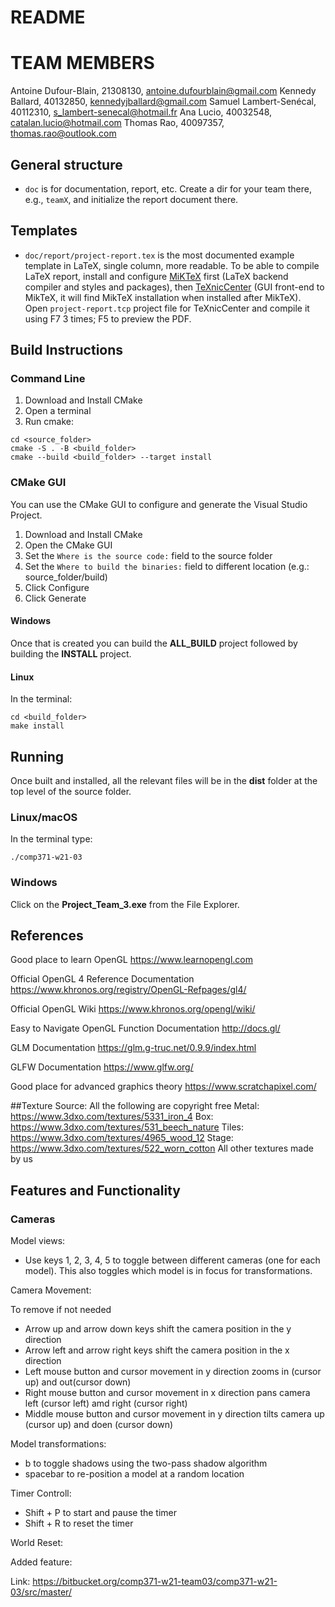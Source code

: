# README #

# TEAM MEMBERS #
Antoine Dufour-Blain, 21308130, antoine.dufourblain@gmail.com
Kennedy Ballard, 40132850, kennedyjballard@gmail.com
Samuel Lambert-Senécal, 40112310, s_lambert-senecal@hotmail.fr
Ana Lucio, 40032548, catalan.lucio@hotmail.com
Thomas Rao, 40097357, thomas.rao@outlook.com
## General structure ##

* `doc` is for documentation, report, etc. Create a dir for your team there, e.g., `teamX`, and initialize the report document there.

## Templates ##

* `doc/report/project-report.tex` is the most documented example template in LaTeX, single column, more readable. To be able to compile LaTeX report, install and configure [MiKTeX](http://miktex.org) first (LaTeX backend compiler and styles and packages), then [TeXnicCenter](http://texniccenter.org) (GUI front-end to MikTeX, it will find MikTeX installation when installed after MikTeX). Open `project-report.tcp` project file for TeXnicCenter and compile it using F7 3 times; F5 to preview the PDF.

## Build Instructions

### Command Line

1. Download and Install CMake
2. Open a terminal
3. Run cmake:

```
cd <source_folder>
cmake -S . -B <build_folder>
cmake --build <build_folder> --target install
```

### CMake GUI

You can use the CMake GUI to configure and generate the Visual Studio Project.

1. Download and Install CMake
2. Open the CMake GUI
3. Set the `Where is the source code:` field to the source folder
4. Set the `Where to build the binaries:` field to different location (e.g.: source_folder/build)
5. Click Configure
6. Click Generate

#### Windows

Once that is created you can build the **ALL_BUILD** project followed by building
the **INSTALL** project.

#### Linux

In the terminal:

```
cd <build_folder>
make install
```


## Running

Once built and installed, all the relevant files will be in the **dist** folder
at the top level of the source folder.

### Linux/macOS

In the terminal type:

```
./comp371-w21-03
```

### Windows

Click on the **Project_Team_3.exe** from the File Explorer.

## References

Good place to learn OpenGL
https://www.learnopengl.com

Official OpenGL 4 Reference Documentation
https://www.khronos.org/registry/OpenGL-Refpages/gl4/

Official OpenGL Wiki
https://www.khronos.org/opengl/wiki/

Easy to Navigate OpenGL Function Documentation
http://docs.gl/

GLM Documentation
https://glm.g-truc.net/0.9.9/index.html

GLFW Documentation
https://www.glfw.org/

Good place for advanced graphics theory
https://www.scratchapixel.com/


##Texture Source:
All the following are copyright free
Metal: https://www.3dxo.com/textures/5331_iron_4
Box: https://www.3dxo.com/textures/531_beech_nature
Tiles: https://www.3dxo.com/textures/4965_wood_12
Stage: https://www.3dxo.com/textures/522_worn_cotton
All other textures made by us

## Features and Functionality
### Cameras
Model views:

- Use keys 1, 2, 3, 4, 5 to toggle between different cameras (one for each model). This also toggles which model is in focus for transformations.

Camera Movement:

 To remove if not needed

* Arrow up and arrow down keys shift the camera position in the y direction
* Arrow left and arrow right keys shift the camera position in the x direction
* Left mouse button and cursor movement in y direction zooms in (cursor up) and out(cursor down)
* Right mouse button and cursor movement in x direction pans camera left (cursor left) amd right (cursor right)
* Middle mouse button and cursor movement in y direction tilts camera up (cursor up) and doen (cursor down)

Model transformations:




* b to toggle shadows using the two-pass shadow algorithm 
* spacebar to re-position a model at a random location 


Timer Controll:
* Shift + P to start and pause the timer
* Shift + R to reset the timer

World Reset:


Added feature:

Link:
https://bitbucket.org/comp371-w21-team03/comp371-w21-03/src/master/

